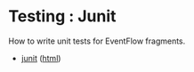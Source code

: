 # Testing : Junit

How to write unit tests for EventFlow fragments.

* [junit](src/site/markdown/index.md) ([html](https://plord12.github.io/samples/10.4.0/testing/junit/))
